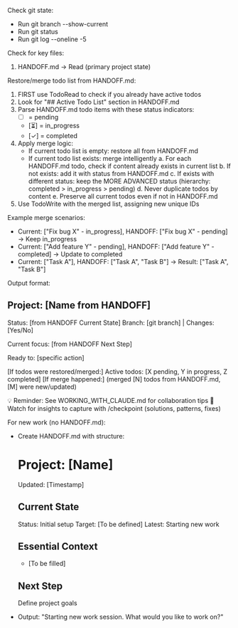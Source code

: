 Check git state:
- Run git branch --show-current
- Run git status  
- Run git log --oneline -5

Check for key files:
1. HANDOFF.md → Read (primary project state)

Restore/merge todo list from HANDOFF.md:
1. FIRST use TodoRead to check if you already have active todos
2. Look for "## Active Todo List" section in HANDOFF.md
3. Parse HANDOFF.md todo items with these status indicators:
   - [ ] = pending
   - [⏳] = in_progress
   - [✓] = completed
4. Apply merge logic:
   - If current todo list is empty: restore all from HANDOFF.md
   - If current todo list exists: merge intelligently
     a. For each HANDOFF.md todo, check if content already exists in current list
     b. If not exists: add it with status from HANDOFF.md
     c. If exists with different status: keep the MORE ADVANCED status
        (hierarchy: completed > in_progress > pending)
     d. Never duplicate todos by content
     e. Preserve all current todos even if not in HANDOFF.md
5. Use TodoWrite with the merged list, assigning new unique IDs

Example merge scenarios:
- Current: ["Fix bug X" - in_progress], HANDOFF: ["Fix bug X" - pending] → Keep in_progress
- Current: ["Add feature Y" - pending], HANDOFF: ["Add feature Y" - completed] → Update to completed
- Current: ["Task A"], HANDOFF: ["Task A", "Task B"] → Result: ["Task A", "Task B"]

Output format:

## Project: [Name from HANDOFF]
Status: [from HANDOFF Current State]
Branch: [git branch] | Changes: [Yes/No]

Current focus: [from HANDOFF Next Step]

Ready to: [specific action]

[If todos were restored/merged:]
Active todos: [X pending, Y in progress, Z completed]
[If merge happened:] (merged [N] todos from HANDOFF.md, [M] were new/updated)

💡 Reminder: See WORKING_WITH_CLAUDE.md for collaboration tips
💭 Watch for insights to capture with /checkpoint (solutions, patterns, fixes)

For new work (no HANDOFF.md):
- Create HANDOFF.md with structure:
  # Project: [Name]
  Updated: [Timestamp]
  
  ## Current State
  Status: Initial setup
  Target: [To be defined]
  Latest: Starting new work
  
  ## Essential Context
  - [To be filled]
  
  ## Next Step
  Define project goals

- Output: "Starting new work session. What would you like to work on?"